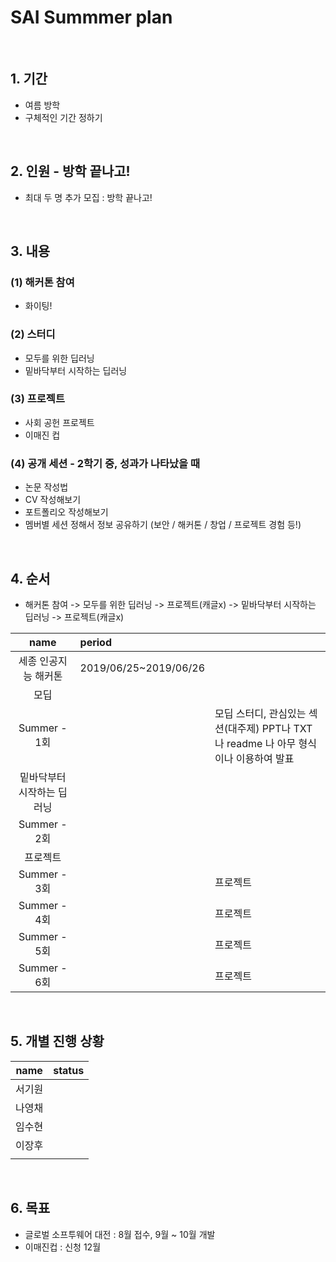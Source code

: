 # SAI Summmer plan

<br>

## 1. 기간
 - 여름 방학
 - 구체적인 기간 정하기

<br>

## 2. 인원 - 방학 끝나고!
 - 최대 두 명 추가 모집 : 방학 끝나고!

<br>

## 3. 내용
### (1) 해커톤 참여
  - 화이팅!
  
### (2) 스터디
  - 모두를 위한 딥러닝
  - 밑바닥부터 시작하는 딥러닝
  
### (3) 프로젝트
  - 사회 공헌 프로젝트
  - 이매진 컵
 
### (4) 공개 세션 - 2학기 중, 성과가 나타났을 때
  - 논문 작성법
  - CV 작성해보기
  - 포트폴리오 작성해보기
  - 멤버별 세션 정해서 정보 공유하기 (보안 / 해커톤 / 창업 / 프로젝트 경험 등!)
 
<br>

## 4. 순서
 - 해커톤 참여 -> 모두를 위한 딥러닝 -> 프로젝트(캐글x) -> 밑바닥부터 시작하는 딥러닝 -> 프로젝트(캐글x)
 
 
| name | period | |
|:---:|:---|---|
| 세종 인공지능 해커톤| 2019/06/25~2019/06/26 | |
| 모딥 | | |
| Summer - 1회 | | 모딥 스터디, 관심있는 섹션(대주제) PPT나 TXT 나 readme 나 아무 형식이나 이용하여 발표|
| 밑바닥부터 시작하는 딥러닝 | | |
| Summer - 2회 | | |
| 프로젝트 | | |
| Summer - 3회 | | 프로젝트 |
| Summer - 4회 | | 프로젝트 |
| Summer - 5회 | | 프로젝트 |
| Summer - 6회 | | 프로젝트 |




<br>

## 5. 개별 진행 상황


| name | status |
|:---:|:---|
| 서기원 | |
| 나영채 | |
| 임수현 | |
| 이장후 | |
| | |

<br>




## 6. 목표
  - 글로벌 소프투웨어 대전 : 8월 접수, 9월 ~ 10월 개발
  - 이매진컵 : 신청 12월
